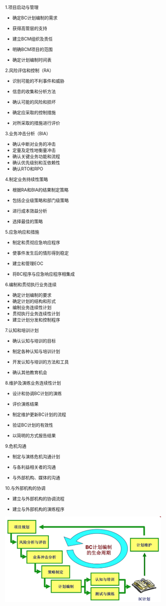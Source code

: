1.项目启动与管理

* 确定BC计划编制的需求

* 获得高管层的支持

* 建立BCM组织及责任

* 明确BCM项目的范围

* 确定计划编制时间表

2.风险评估和控制（RA）

* 识别可能的不利事件和威胁

* 信息的收集和分析方法

* 确认可能的风险和损坏

* 确定应采取的控制措施

* 对所采取的措施进行评价

3.业务冲击分析（BIA）

* 确认中断对业务的冲击
* 定量及定性地衡量冲击
* 确认关键业务功能和流程
* 确认优先级别和互依赖性
* 确认RTO和RPO

4.制定业务持续性策略

* 根据RA和BIA的结果制定策略

* 包括企业级策略和部门级策略

* 进行成本效益分析

* 选择最佳的策略

5.应急响应和措施

* 制定和贯彻应急响应程序

* 使事件发生后的情形得到稳定

* 建立和管理EOC

* 将BC程序与应急响应程序相集成

6.编制和贯彻执行业务连续

* 确定计划编制的要求
* 确定计划的结构和形式
* 编制业务连续性计划
* 贯彻执行业务连续性计划
* 建立计划分发和控制程序

7.认知和培训计划

* 确认认知与培训的目标

* 制定各种认知与培训计划

* 开发认知与培训的方法和工具

* 确认其他教育机会

8.维护及演练业务连续性计划

* 设计和协调BC计划的演练

* 评价演练结果

* 制定维护更新BC计划的流程

* 验证BC计划的有效性

* 以简明的方式报告结果

9.危机沟通

* 制定与演练危机沟通计划

* 与各利益相关者的沟通

* 与外部机构、媒体的沟通

10.与外部机构的协调

* 建立与外部机构的协调流程

* 建立与外部机构的演练程序

![](/assets/WechatIMG15.jpeg)

